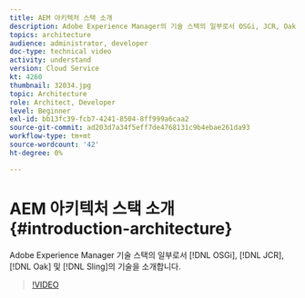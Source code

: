 ```yaml
---
title: AEM 아키텍처 스택 소개
description: Adobe Experience Manager의 기술 스택의 일부로서 OSGi, JCR, Oak 및 Sling의 기술을 소개합니다.
topics: architecture
audience: administrator, developer
doc-type: technical video
activity: understand
version: Cloud Service
kt: 4260
thumbnail: 32034.jpg
topic: Architecture
role: Architect, Developer
level: Beginner
exl-id: bb13fc39-fcb7-4241-8504-8ff999a6caa2
source-git-commit: ad203d7a34f5eff7de4768131c9b4ebae261da93
workflow-type: tm+mt
source-wordcount: '42'
ht-degree: 0%

---
```


# AEM 아키텍처 스택 소개 {#introduction-architecture}

Adobe Experience Manager 기술 스택의 일부로서 [!DNL OSGi], [!DNL JCR], [!DNL Oak] 및 [!DNL Sling]의 기술을 소개합니다.

>[!VIDEO](https://video.tv.adobe.com/v/32034/?quality=12&learn=on)
